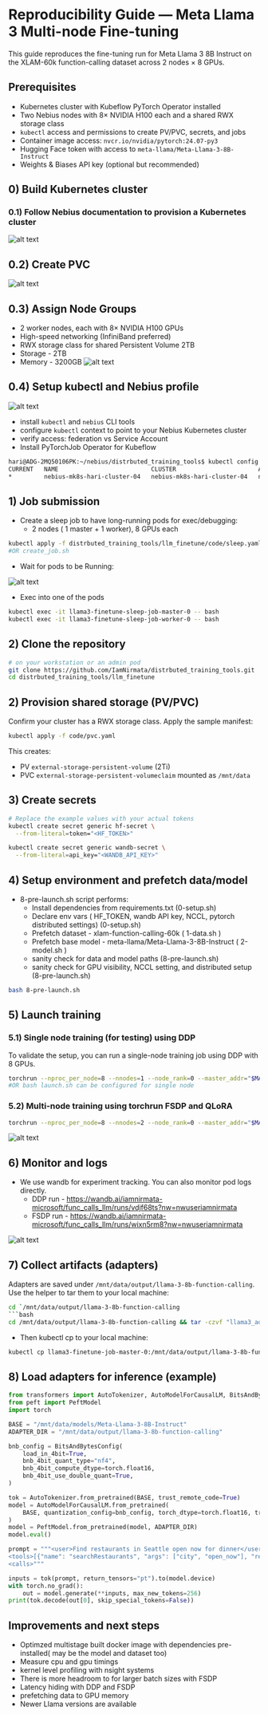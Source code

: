 # Reproducibility Guide — Meta Llama 3 Multi-node Fine-tuning 

This guide reproduces the fine-tuning run for Meta Llama 3 8B Instruct on the XLAM-60k function-calling dataset across 2 nodes × 8 GPUs.

## Prerequisites
- Kubernetes cluster with Kubeflow PyTorch Operator installed
- Two Nebius nodes with 8× NVIDIA H100 each and a shared RWX storage class
- `kubectl` access and permissions to create PV/PVC, secrets, and jobs
- Container image access: `nvcr.io/nvidia/pytorch:24.07-py3`
- Hugging Face token with access to `meta-llama/Meta-Llama-3-8B-Instruct`
- Weights & Biases API key (optional but recommended)

## 0) Build Kubernetes cluster
### 0.1) Follow Nebius documentation to provision a Kubernetes cluster
![alt text](k8scluster.png)

## 0.2) Create PVC
![alt text](pvc-3.png)

## 0.3) Assign Node Groups
- 2 worker nodes, each with 8× NVIDIA H100 GPUs
- High-speed networking (InfiniBand preferred)
- RWX storage class for shared Persistent Volume 2TB
- Storage - 2TB
- Memory - 3200GB
![alt text](nodegroup.png)

## 0.4) Setup kubectl and Nebius profile
![alt text](kubectl_setup.png)
- install `kubectl` and `nebius` CLI tools
- configure `kubectl` context to point to your Nebius Kubernetes cluster
- verify access: federation vs Service Account
- Install PyTorchJob Operator for Kubeflow
```bash
hari@ADG-2MQ50106PK:~/nebius/distrbuted_training_tools$ kubectl config get-contexts
CURRENT   NAME                          CLUSTER                       AUTHINFO                      NAMESPACE
*         nebius-mk8s-hari-cluster-04   nebius-mk8s-hari-cluster-04   nebius-mk8s-hari-cluster-04   
```

## 1) Job submission
- Create a sleep job to have long-running pods for exec/debugging:
    - 2 nodes ( 1 master + 1 worker), 8 GPUs each
```bash
kubectl apply -f distrbuted_training_tools/llm_finetune/code/sleep.yaml
#OR create_job.sh
```
- Wait for pods to be Running:

![alt text](pods.png)

- Exec into one of the pods
```bash
kubectl exec -it llama3-finetune-sleep-job-master-0 -- bash
kubectl exec -it llama3-finetune-sleep-job-worker-0 -- bash
```

## 2) Clone the repository
```bash
# on your workstation or an admin pod
git clone https://github.com/IamNirmata/distrbuted_training_tools.git
cd distrbuted_training_tools/llm_finetune
```

## 2) Provision shared storage (PV/PVC)
Confirm your cluster has a RWX storage class. Apply the sample manifest:
```bash
kubectl apply -f code/pvc.yaml
```
This creates:
- PV `external-storage-persistent-volume` (2Ti)
- PVC `external-storage-persistent-volumeclaim` mounted as `/mnt/data`

## 3) Create secrets
```bash
# Replace the example values with your actual tokens
kubectl create secret generic hf-secret \
  --from-literal=token="<HF_TOKEN>"

kubectl create secret generic wandb-secret \
  --from-literal=api_key="<WANDB_API_KEY>"
```

## 4) Setup environment and prefetch data/model
- 8-pre-launch.sh script performs:
    - Install dependencies from requirements.txt (0-setup.sh)
    - Declare env vars ( HF_TOKEN, wandb API key, NCCL, pytorch distributed settings) (0-setup.sh)
    - Prefetch dataset - xlam-function-calling-60k ( 1-data.sh )
    - Prefetch base model - meta-llama/Meta-Llama-3-8B-Instruct ( 2-model.sh )
    - sanity check for data and model paths (8-pre-launch.sh)
    - sanity check for GPU visibility, NCCL setting, and distributed setup (8-pre-launch.sh)

```bash
bash 8-pre-launch.sh
```


## 5) Launch training
### 5.1) Single node training (for testing) using DDP
To validate the setup, you can run a single-node training job using DDP with 8 GPUs.

```bash
torchrun --nproc_per_node=8 --nnodes=1 --node_rank=0 --master_addr="$MASTER_ADDR" --master_port="$MASTER_PORT" ddp.py
#OR bash launch.sh can be configured for single node
```
### 5.2) Multi-node training using torchrun FSDP and QLoRA

```bash
torchrun --nproc_per_node=8 --nnodes=2 --node_rank=0 --master_addr="$MASTER_ADDR" --master_port="$MASTER_PORT" fsdp_no4.py
```

![alt text](fsdp_training.png)

## 6) Monitor and logs
- We use wandb for experiment tracking. You can also monitor pod logs directly.
    - DDP run - https://wandb.ai/iamnirmata-microsoft/func_calls_llm/runs/vdjf68ts?nw=nwuseriamnirmata
    - FSDP run - https://wandb.ai/iamnirmata-microsoft/func_calls_llm/runs/wixn5rm8?nw=nwuseriamnirmata

![alt text](wandb.png)
 


## 7) Collect artifacts (adapters)
Adapters are saved under `/mnt/data/output/llama-3-8b-function-calling`.
Use the helper to tar them to your local machine:

```bash
cd `/mnt/data/output/llama-3-8b-function-calling
```bash
cd /mnt/data/output/llama-3-8b-function-calling && tar -czvf "llama3_adapters_$(date +%Y%m%d-%H%M%S).tgz" .

```
- Then kubectl cp to your local machine:
```bash
kubectl cp llama3-finetune-job-master-0:/mnt/data/output/llama-3-8b-function-calling/llama3_adapters.tgz .
```

## 8) Load adapters for inference (example)
```python
from transformers import AutoTokenizer, AutoModelForCausalLM, BitsAndBytesConfig
from peft import PeftModel
import torch

BASE = "/mnt/data/models/Meta-Llama-3-8B-Instruct"
ADAPTER_DIR = "/mnt/data/output/llama-3-8b-function-calling"

bnb_config = BitsAndBytesConfig(
    load_in_4bit=True,
    bnb_4bit_quant_type="nf4",
    bnb_4bit_compute_dtype=torch.float16,
    bnb_4bit_use_double_quant=True,
)

tok = AutoTokenizer.from_pretrained(BASE, trust_remote_code=True)
model = AutoModelForCausalLM.from_pretrained(
    BASE, quantization_config=bnb_config, torch_dtype=torch.float16, trust_remote_code=True
)
model = PeftModel.from_pretrained(model, ADAPTER_DIR)
model.eval()

prompt = """<user>Find restaurants in Seattle open now for dinner</user>
<tools>[{"name": "searchRestaurants", "args": ["city", "open_now"], "returns": ["name", "address", "hours"]}]</tools>
<calls>"""

inputs = tok(prompt, return_tensors="pt").to(model.device)
with torch.no_grad():
    out = model.generate(**inputs, max_new_tokens=256)
print(tok.decode(out[0], skip_special_tokens=False))
```

## Improvements and next steps
- Optimzed multistage built docker image with dependencies pre-installed( may be the model and dataset too)
- Measure cpu and gpu timings
- kernel level profiling with nsight systems
- There is more headroom to for larger batch sizes with FSDP
- Latency hiding with DDP and FSDP
- prefetching data to GPU memory
- Newer Llama versions are available
